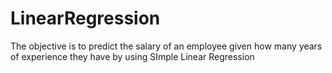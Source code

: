 # LinearRegression

The objective is  to predict the salary of an employee given how many years of experience they have by using SImple Linear Regression
